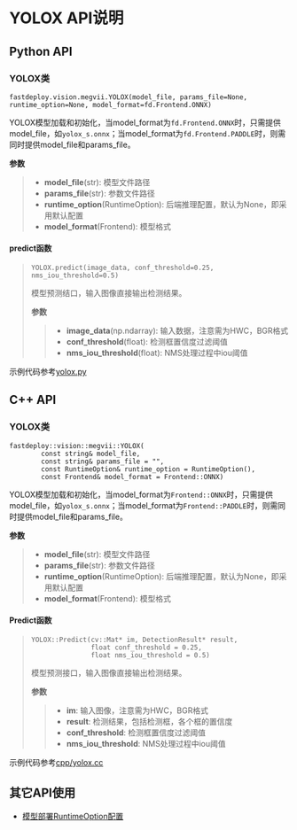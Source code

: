 # YOLOX API说明

## Python API

### YOLOX类
```
fastdeploy.vision.megvii.YOLOX(model_file, params_file=None, runtime_option=None, model_format=fd.Frontend.ONNX)
```
YOLOX模型加载和初始化，当model_format为`fd.Frontend.ONNX`时，只需提供model_file，如`yolox_s.onnx`；当model_format为`fd.Frontend.PADDLE`时，则需同时提供model_file和params_file。

**参数**

> * **model_file**(str): 模型文件路径
> * **params_file**(str): 参数文件路径
> * **runtime_option**(RuntimeOption): 后端推理配置，默认为None，即采用默认配置
> * **model_format**(Frontend): 模型格式

#### predict函数
> ```
> YOLOX.predict(image_data, conf_threshold=0.25, nms_iou_threshold=0.5)
> ```
> 模型预测结口，输入图像直接输出检测结果。
>
> **参数**
>
> > * **image_data**(np.ndarray): 输入数据，注意需为HWC，BGR格式
> > * **conf_threshold**(float): 检测框置信度过滤阈值
> > * **nms_iou_threshold**(float): NMS处理过程中iou阈值

示例代码参考[yolox.py](./yolox.py)


## C++ API

### YOLOX类
```
fastdeploy::vision::megvii::YOLOX(
        const string& model_file,
        const string& params_file = "",
        const RuntimeOption& runtime_option = RuntimeOption(),
        const Frontend& model_format = Frontend::ONNX)
```
YOLOX模型加载和初始化，当model_format为`Frontend::ONNX`时，只需提供model_file，如`yolox_s.onnx`；当model_format为`Frontend::PADDLE`时，则需同时提供model_file和params_file。

**参数**

> * **model_file**(str): 模型文件路径
> * **params_file**(str): 参数文件路径
> * **runtime_option**(RuntimeOption): 后端推理配置，默认为None，即采用默认配置
> * **model_format**(Frontend): 模型格式

#### Predict函数
> ```
> YOLOX::Predict(cv::Mat* im, DetectionResult* result,
>                float conf_threshold = 0.25,
>                float nms_iou_threshold = 0.5)
> ```
> 模型预测接口，输入图像直接输出检测结果。
>
> **参数**
>
> > * **im**: 输入图像，注意需为HWC，BGR格式
> > * **result**: 检测结果，包括检测框，各个框的置信度
> > * **conf_threshold**: 检测框置信度过滤阈值
> > * **nms_iou_threshold**: NMS处理过程中iou阈值

示例代码参考[cpp/yolox.cc](cpp/yolox.cc)

## 其它API使用

- [模型部署RuntimeOption配置](../../../docs/api/runtime_option.md)
